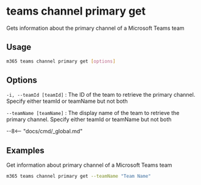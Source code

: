 # teams channel primary get

Gets information about the primary channel of a Microsoft Teams team

## Usage

```sh
m365 teams channel primary get [options]
```

## Options

`-i, --teamId [teamId]`
: The ID of the team to retrieve the primary channel. Specify either teamId or teamName but not both

`--teamName [teamName]`
: The display name of the team to retrieve the primary channel. Specify either teamId or teamName but not both

--8<-- "docs/cmd/_global.md"

## Examples
  
Get information about primary channel of a Microsoft Teams team 

```sh
m365 teams channel primary get --teamName "Team Name" 
```